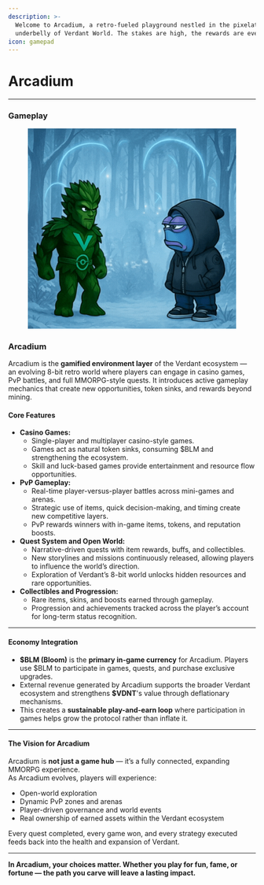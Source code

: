```yaml
---
description: >-
  Welcome to Arcadium, a retro-fueled playground nestled in the pixelated
  underbelly of Verdant World. The stakes are high, the rewards are even higher!
icon: gamepad
---
```


# Arcadium

***

### Gameplay

<figure><img src="../.gitbook/assets/frog.gif" alt=""><figcaption></figcaption></figure>

### Arcadium

Arcadium is the **gamified environment layer** of the Verdant ecosystem — an evolving 8-bit retro world where players can engage in casino games, PvP battles, and full MMORPG-style quests. It introduces active gameplay mechanics that create new opportunities, token sinks, and rewards beyond mining.

#### Core Features

* **Casino Games:**
  * Single-player and multiplayer casino-style games.
  * Games act as natural token sinks, consuming $BLM and strengthening the ecosystem.
  * Skill and luck-based games provide entertainment and resource flow opportunities.
* **PvP Gameplay:**
  * Real-time player-versus-player battles across mini-games and arenas.
  * Strategic use of items, quick decision-making, and timing create new competitive layers.
  * PvP rewards winners with in-game items, tokens, and reputation boosts.
* **Quest System and Open World:**
  * Narrative-driven quests with item rewards, buffs, and collectibles.
  * New storylines and missions continuously released, allowing players to influence the world’s direction.
  * Exploration of Verdant’s 8-bit world unlocks hidden resources and rare opportunities.
* **Collectibles and Progression:**
  * Rare items, skins, and boosts earned through gameplay.
  * Progression and achievements tracked across the player’s account for long-term status recognition.

***

#### Economy Integration

* **$BLM (Bloom)** is the **primary in-game currency** for Arcadium. Players use $BLM to participate in games, quests, and purchase exclusive upgrades.
* External revenue generated by Arcadium supports the broader Verdant ecosystem and strengthens **$VDNT**'s value through deflationary mechanisms.
* This creates a **sustainable play-and-earn loop** where participation in games helps grow the protocol rather than inflate it.

***

#### The Vision for Arcadium

Arcadium is **not just a game hub** — it’s a fully connected, expanding MMORPG experience.\
As Arcadium evolves, players will experience:

* Open-world exploration
* Dynamic PvP zones and arenas
* Player-driven governance and world events
* Real ownership of earned assets within the Verdant ecosystem

Every quest completed, every game won, and every strategy executed feeds back into the health and expansion of Verdant.

***

**In Arcadium, your choices matter. Whether you play for fun, fame, or fortune — the path you carve will leave a lasting impact.**
